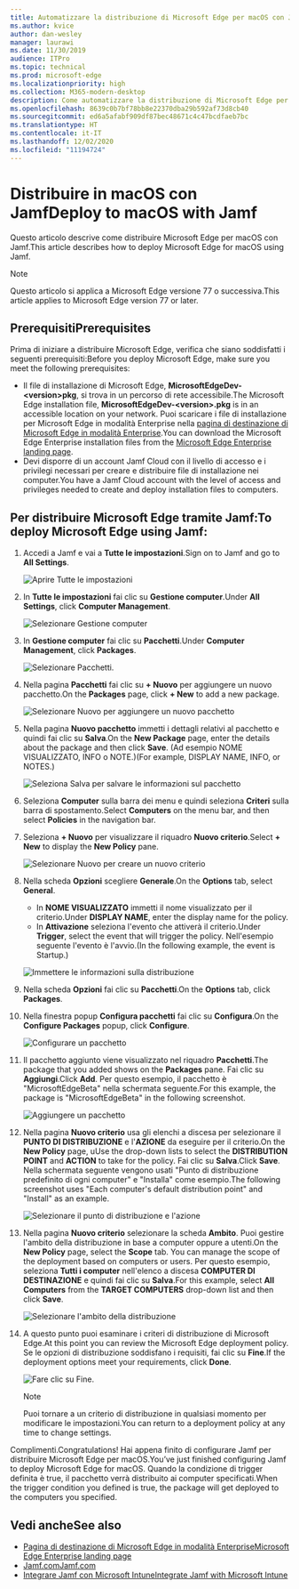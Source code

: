 ```yaml
---
title: Automatizzare la distribuzione di Microsoft Edge per macOS con Jamf
ms.author: kvice
author: dan-wesley
manager: laurawi
ms.date: 11/30/2019
audience: ITPro
ms.topic: technical
ms.prod: microsoft-edge
ms.localizationpriority: high
ms.collection: M365-modern-desktop
description: Come automatizzare la distribuzione di Microsoft Edge per macOS con Jamf.
ms.openlocfilehash: 8639c0b7bf78bb8e22370dba29b592af73d8cb40
ms.sourcegitcommit: ed6a5afabf909df87bec48671c4c47bcdfaeb7bc
ms.translationtype: HT
ms.contentlocale: it-IT
ms.lasthandoff: 12/02/2020
ms.locfileid: "11194724"
---
```

# <span data-ttu-id="6f4b5-103">Distribuire in macOS con Jamf</span><span class="sxs-lookup"><span data-stu-id="6f4b5-103">Deploy to macOS with Jamf</span></span>

<span data-ttu-id="6f4b5-104">Questo articolo descrive come distribuire Microsoft Edge per macOS con Jamf.</span><span class="sxs-lookup"><span data-stu-id="6f4b5-104">This article describes how to deploy Microsoft Edge for macOS using Jamf.</span></span>

> [!NOTE]
> <span data-ttu-id="6f4b5-105">Questo articolo si applica a Microsoft Edge versione 77 o successiva.</span><span class="sxs-lookup"><span data-stu-id="6f4b5-105">This article applies to Microsoft Edge version 77 or later.</span></span>

## <span data-ttu-id="6f4b5-106">Prerequisiti</span><span class="sxs-lookup"><span data-stu-id="6f4b5-106">Prerequisites</span></span>

<span data-ttu-id="6f4b5-107">Prima di iniziare a distribuire Microsoft Edge, verifica che siano soddisfatti i seguenti prerequisiti:</span><span class="sxs-lookup"><span data-stu-id="6f4b5-107">Before you deploy Microsoft Edge, make sure you meet the following prerequisites:</span></span>

- <span data-ttu-id="6f4b5-108">Il file di installazione di Microsoft Edge, **MicrosoftEdgeDev-\<version\>pkg**, si trova in un percorso di rete accessibile.</span><span class="sxs-lookup"><span data-stu-id="6f4b5-108">The Microsoft Edge installation file,  **MicrosoftEdgeDev-\<version\>.pkg** is in an accessible location on your network.</span></span> <span data-ttu-id="6f4b5-109">Puoi scaricare i file di installazione per Microsoft Edge in modalità Enterprise nella [pagina di destinazione di Microsoft Edge in modalità Enterprise](https://aka.ms/EdgeEnterprise).</span><span class="sxs-lookup"><span data-stu-id="6f4b5-109">You can download the Microsoft Edge Enterprise installation files from the [Microsoft Edge Enterprise landing page](https://aka.ms/EdgeEnterprise).</span></span>
- <span data-ttu-id="6f4b5-110">Devi disporre di un account Jamf Cloud con il livello di accesso e i privilegi necessari per creare e distribuire file di installazione nei computer.</span><span class="sxs-lookup"><span data-stu-id="6f4b5-110">You have a Jamf Cloud account with the level of access and privileges needed to create and deploy installation files to computers.</span></span>

## <span data-ttu-id="6f4b5-111">Per distribuire Microsoft Edge tramite Jamf:</span><span class="sxs-lookup"><span data-stu-id="6f4b5-111">To deploy Microsoft Edge using Jamf:</span></span>

1. <span data-ttu-id="6f4b5-112">Accedi a Jamf e vai a **Tutte le impostazioni**.</span><span class="sxs-lookup"><span data-stu-id="6f4b5-112">Sign on to Jamf and go to **All Settings**.</span></span>

    ![Aprire Tutte le impostazioni](./media/mac-deploy/jamf-dash-main-open-settings.png)

2. <span data-ttu-id="6f4b5-114">In **Tutte le impostazioni** fai clic su **Gestione computer**.</span><span class="sxs-lookup"><span data-stu-id="6f4b5-114">Under **All Settings**, click **Computer Management**.</span></span>

    ![Selezionare Gestione computer](./media/mac-deploy/jamf-all-settings-computer-mgmt.png)

3. <span data-ttu-id="6f4b5-116">In **Gestione computer** fai clic su **Pacchetti**.</span><span class="sxs-lookup"><span data-stu-id="6f4b5-116">Under **Computer Management**, click **Packages**.</span></span>

    ![Selezionare Pacchetti.](./media/mac-deploy/jamf-all-settings-computer-mgmt-pkgs.png)

4. <span data-ttu-id="6f4b5-118">Nella pagina **Pacchetti** fai clic su **+ Nuovo** per aggiungere un nuovo pacchetto.</span><span class="sxs-lookup"><span data-stu-id="6f4b5-118">On the **Packages** page, click **+ New** to add a new package.</span></span>

    ![Selezionare Nuovo per aggiungere un nuovo pacchetto](./media/mac-deploy/jamf-all-settings-computer-mgmt-new-pkg.png)

5. <span data-ttu-id="6f4b5-120">Nella pagina **Nuovo pacchetto** immetti i dettagli relativi al pacchetto e quindi fai clic su **Salva**.</span><span class="sxs-lookup"><span data-stu-id="6f4b5-120">On the **New Package** page, enter the details about the package and then click **Save**.</span></span> <span data-ttu-id="6f4b5-121">(Ad esempio NOME VISUALIZZATO, INFO o NOTE.)</span><span class="sxs-lookup"><span data-stu-id="6f4b5-121">(For example, DISPLAY NAME, INFO, or NOTES.)</span></span>

    ![Seleziona Salva per salvare le informazioni sul pacchetto](./media/mac-deploy/jamf-all-settings-computer-mgmt-save-pkg-info.png)

6. <span data-ttu-id="6f4b5-123">Seleziona **Computer** sulla barra dei menu e quindi seleziona **Criteri** sulla barra di spostamento.</span><span class="sxs-lookup"><span data-stu-id="6f4b5-123">Select **Computers** on the menu bar, and then select **Policies** in the navigation bar.</span></span>

7. <span data-ttu-id="6f4b5-124">Seleziona **+ Nuovo** per visualizzare il riquadro **Nuovo criterio**.</span><span class="sxs-lookup"><span data-stu-id="6f4b5-124">Select **+ New** to display the **New Policy** pane.</span></span>

    ![Selezionare Nuovo per creare un nuovo criterio](./media/mac-deploy/jamf-all-settings-computer-new-policy.png)

8. <span data-ttu-id="6f4b5-126">Nella scheda **Opzioni** scegliere **Generale**.</span><span class="sxs-lookup"><span data-stu-id="6f4b5-126">On the **Options** tab, select **General**.</span></span>

    - <span data-ttu-id="6f4b5-127">In **NOME VISUALIZZATO** immetti il nome visualizzato per il criterio.</span><span class="sxs-lookup"><span data-stu-id="6f4b5-127">Under **DISPLAY NAME**, enter the display name for the policy.</span></span>
    - <span data-ttu-id="6f4b5-128">In **Attivazione** seleziona l'evento che attiverà il criterio.</span><span class="sxs-lookup"><span data-stu-id="6f4b5-128">Under **Trigger**, select the event that will trigger the policy.</span></span> <span data-ttu-id="6f4b5-129">Nell'esempio seguente l'evento è l'avvio.</span><span class="sxs-lookup"><span data-stu-id="6f4b5-129">(In the following example, the event is Startup.)</span></span>

    ![Immettere le informazioni sulla distribuzione](./media/mac-deploy/jamf-all-settings-computer-cfg-policy.png)

9. <span data-ttu-id="6f4b5-131">Nella scheda **Opzioni** fai clic su **Pacchetti**.</span><span class="sxs-lookup"><span data-stu-id="6f4b5-131">On the **Options** tab, click **Packages**.</span></span>

10. <span data-ttu-id="6f4b5-132">Nella finestra popup **Configura pacchetti** fai clic su **Configura**.</span><span class="sxs-lookup"><span data-stu-id="6f4b5-132">On the **Configure Packages** popup, click **Configure**.</span></span>

    ![Configurare un pacchetto](./media/mac-deploy/jamf-all-settings-computer-policy-pkg-configure.png)

11. <span data-ttu-id="6f4b5-134">Il pacchetto aggiunto viene visualizzato nel riquadro **Pacchetti**.</span><span class="sxs-lookup"><span data-stu-id="6f4b5-134">The package that you added shows on the **Packages** pane.</span></span> <span data-ttu-id="6f4b5-135">Fai clic su **Aggiungi**.</span><span class="sxs-lookup"><span data-stu-id="6f4b5-135">Click **Add**.</span></span> <span data-ttu-id="6f4b5-136">Per questo esempio, il pacchetto è "MicrosoftEdgeBeta" nella schermata seguente.</span><span class="sxs-lookup"><span data-stu-id="6f4b5-136">For this example, the package is "MicrosoftEdgeBeta" in the following screenshot.</span></span>

    ![Aggiungere un pacchetto](./media/mac-deploy/jamf-all-settings-computer-policy-pkg-add-beta.png)

12. <span data-ttu-id="6f4b5-138">Nella pagina **Nuovo criterio** usa gli elenchi a discesa per selezionare il **PUNTO DI DISTRIBUZIONE** e l'**AZIONE** da eseguire per il criterio.</span><span class="sxs-lookup"><span data-stu-id="6f4b5-138">On the **New Policy** page, uUse the drop-down lists to select the **DISTRIBUTION POINT** and **ACTION** to take for the policy.</span></span> <span data-ttu-id="6f4b5-139">Fai clic su **Salva**.</span><span class="sxs-lookup"><span data-stu-id="6f4b5-139">Click **Save**.</span></span> <span data-ttu-id="6f4b5-140">Nella schermata seguente vengono usati "Punto di distribuzione predefinito di ogni computer" e "Installa" come esempio.</span><span class="sxs-lookup"><span data-stu-id="6f4b5-140">The following screenshot uses "Each computer's default distribution point" and "Install" as an example.</span></span>

    ![Selezionare il punto di distribuzione e l'azione](./media/mac-deploy/jamf-all-settings-computer-mgmt-pkg-cfg-distro.png)

13. <span data-ttu-id="6f4b5-142">Nella pagina **Nuovo criterio** selezionare la scheda **Ambito**. Puoi gestire l'ambito della distribuzione in base a computer oppure a utenti.</span><span class="sxs-lookup"><span data-stu-id="6f4b5-142">On the **New Policy** page, select the **Scope** tab. You can manage the scope of the deployment based on computers or users.</span></span> <span data-ttu-id="6f4b5-143">Per questo esempio, seleziona **Tutti i computer** nell'elenco a discesa **COMPUTER DI DESTINAZIONE** e quindi fai clic su **Salva**.</span><span class="sxs-lookup"><span data-stu-id="6f4b5-143">For this example, select **All Computers** from the **TARGET COMPUTERS** drop-down list and then click **Save**.</span></span>

    ![Selezionare l'ambito della distribuzione](./media/mac-deploy/jamf-all-settings-computer-mgmt-add-target.png)

14. <span data-ttu-id="6f4b5-145">A questo punto puoi esaminare i criteri di distribuzione di Microsoft Edge.</span><span class="sxs-lookup"><span data-stu-id="6f4b5-145">At this point you can review the Microsoft Edge deployment policy.</span></span> <span data-ttu-id="6f4b5-146">Se le opzioni di distribuzione soddisfano i requisiti, fai clic su **Fine**.</span><span class="sxs-lookup"><span data-stu-id="6f4b5-146">If the deployment options meet your requirements, click **Done**.</span></span>

    ![Fare clic su Fine.](./media/mac-deploy/jamf-all-settings-computer-mgmt-finish-add-deployment.png)

    > [!NOTE]
    > <span data-ttu-id="6f4b5-148">Puoi tornare a un criterio di distribuzione in qualsiasi momento per modificare le impostazioni.</span><span class="sxs-lookup"><span data-stu-id="6f4b5-148">You can return to a deployment policy at any time to change settings.</span></span>

<span data-ttu-id="6f4b5-149">Complimenti.</span><span class="sxs-lookup"><span data-stu-id="6f4b5-149">Congratulations!</span></span> <span data-ttu-id="6f4b5-150">Hai appena finito di configurare Jamf per distribuire Microsoft Edge per macOS.</span><span class="sxs-lookup"><span data-stu-id="6f4b5-150">You’ve just finished configuring Jamf to deploy Microsoft Edge for macOS.</span></span> <span data-ttu-id="6f4b5-151">Quando la condizione di trigger definita è true, il pacchetto verrà distribuito ai computer specificati.</span><span class="sxs-lookup"><span data-stu-id="6f4b5-151">When the trigger condition you defined is true, the package will get deployed to the computers you specified.</span></span>

## <span data-ttu-id="6f4b5-152">Vedi anche</span><span class="sxs-lookup"><span data-stu-id="6f4b5-152">See also</span></span>

- [<span data-ttu-id="6f4b5-153">Pagina di destinazione di Microsoft Edge in modalità Enterprise</span><span class="sxs-lookup"><span data-stu-id="6f4b5-153">Microsoft Edge Enterprise landing page</span></span>](https://aka.ms/EdgeEnterprise)
- [<span data-ttu-id="6f4b5-154">Jamf.com</span><span class="sxs-lookup"><span data-stu-id="6f4b5-154">Jamf.com</span></span>](https://www.jamf.com/)
- [<span data-ttu-id="6f4b5-155">Integrare Jamf con Microsoft Intune</span><span class="sxs-lookup"><span data-stu-id="6f4b5-155">Integrate Jamf with Microsoft Intune</span></span>](https://docs.microsoft.com/intune/conditional-access-integrate-jamf)
